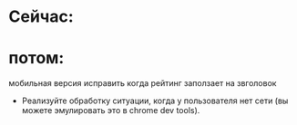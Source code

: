# Сейчас: 




# потом: 
мобильная версия
исправить когда рейтинг заползает на звголовок 
- Реализуйте обработку ситуации, когда у пользователя нет сети (вы можете эмулировать это в chrome dev tools).